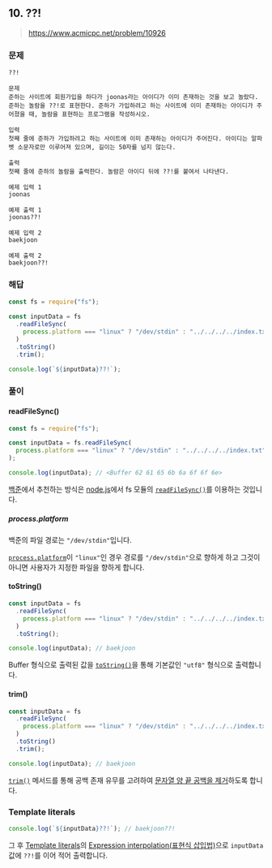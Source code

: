 ## 10. ??!

> https://www.acmicpc.net/problem/10926

### 문제

```
??!

문제
준하는 사이트에 회원가입을 하다가 joonas라는 아이디가 이미 존재하는 것을 보고 놀랐다. 준하는 놀람을 ??!로 표현한다. 준하가 가입하려고 하는 사이트에 이미 존재하는 아이디가 주어졌을 때, 놀람을 표현하는 프로그램을 작성하시오.

입력
첫째 줄에 준하가 가입하려고 하는 사이트에 이미 존재하는 아이디가 주어진다. 아이디는 알파벳 소문자로만 이루어져 있으며, 길이는 50자를 넘지 않는다.

출력
첫째 줄에 준하의 놀람을 출력한다. 놀람은 아이디 뒤에 ??!를 붙여서 나타낸다.

예제 입력 1
joonas

예제 출력 1
joonas??!

예제 입력 2
baekjoon

예제 출력 2
baekjoon??!
```

### 해답

```js
const fs = require("fs");

const inputData = fs
  .readFileSync(
    process.platform === "linux" ? "/dev/stdin" : "../../../../index.txt"
  )
  .toString()
  .trim();

console.log(`${inputData}??!`);
```

### 풀이

#### readFileSync()

```js
const fs = require("fs");

const inputData = fs.readFileSync(
  process.platform === "linux" ? "/dev/stdin" : "../../../../index.txt"
);

console.log(inputData); // <Buffer 62 61 65 6b 6a 6f 6f 6e>
```

[백준](https://help.acmicpc.net/language/info)에서 추천하는 방식은 [node.js](https://nodejs.org/en/)에서 fs 모듈의 [`readFileSync()`](https://nodejs.org/docs/latest-v16.x/api/fs.html#fsreadfilesyncpath-options)를 이용하는 것입니다.

##### process.platform

백준의 파일 경로는 `"/dev/stdin"`입니다.

[`process.platform`](https://nodejs.org/docs/latest-v16.x/api/process.html#processplatform)이 `"linux"`인 경우 경로를 `"/dev/stdin"`으로 향하게 하고 그것이 아니면 사용자가 지정한 파일을 향하게 합니다.

#### toString()

```js
const inputData = fs
  .readFileSync(
    process.platform === "linux" ? "/dev/stdin" : "../../../../index.txt"
  )
  .toString();

console.log(inputData); // baekjoon
```

Buffer 형식으로 출력된 값을 [`toString()`](https://nodejs.org/docs/latest-v16.x/api/buffer.html#buftostringencoding-start-end)을 통해 기본값인 `"utf8"` 형식으로 출력합니다.

#### trim()

```js
const inputData = fs
  .readFileSync(
    process.platform === "linux" ? "/dev/stdin" : "../../../../index.txt"
  )
  .toString()
  .trim();

console.log(inputData); // baekjoon
```

[`trim()`](https://developer.mozilla.org/ko/docs/Web/JavaScript/Reference/Global_Objects/String/Trim) 메서드를 통해 공백 존재 유무를 고려하여 <u>문자열 양 끝 공백을 제거</u>하도록 합니다.

### Template literals

```js
console.log(`${inputData}??!`); // baekjoon??!
```

그 후 [Template literals](https://tickets.interpark.com/goods/22007901)의 [Expression interpolation(표현식 삽입법)](https://developer.mozilla.org/ko/docs/Web/JavaScript/Reference/Template_literals#expression_interpolation%ED%91%9C%ED%98%84%EC%8B%9D_%EC%82%BD%EC%9E%85%EB%B2%95)으로 `inputData`값에 `??!`를 이어 적어 출력합니다.
